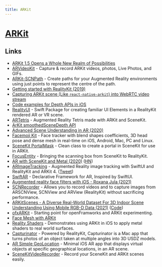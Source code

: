 ```yaml
---
title: ARKit
---
```


# [ARKit](https://developer.apple.com/augmented-reality/)

## Links

- [ARKit 1.5 Opens a Whole New Realm of Possibilities](https://www.macstories.net/ios/arkit-15-opens-a-whole-new-realm-of-possibilities/)
- [ARVideoKit](https://github.com/AFathi/ARVideoKit) - Capture & record ARKit videos, photos, Live Photos, and GIFs.
- [ARKit-SCNPath](https://github.com/maxxfrazer/ARKit-SCNPath) - Create paths for your Augmented Reality environments using just points to represent the centre of the path.
- [Getting started with RealityKit (2019)](https://medium.com/@maxxfrazer/getting-started-with-realitykit-3b401d6f6f)
- [Capturing ARKit scene (Like `react-native-arkit`) into WebRTC video stream](https://github.com/jhen0409/rn-webrtc-arkit-integration)
- [Code examples for Depth APIs in iOS](https://github.com/shu223/iOS-Depth-Sampler)
- [RealityUI](https://github.com/maxxfrazer/RealityUI) - Swift Package for creating familiar UI Elements in a RealityKit rendered AR or VR scene.
- [ARTetris](https://github.com/exyte/ARTetris) - Augmented Reality Tetris made with ARKit and SceneKit.
- [ArKit smoothedSceneDepth API](https://twitter.com/nobbis/status/1295816678169890816)
- [Advanced Scene Understanding in AR (2020)](https://developer.apple.com/videos/play/tech-talks/609/)
- [Facemoji Kit](https://github.com/facemoji/facemoji-kit) - Face tracker with blend shapes coefficients, 3D head pose and dense mesh in real-time on iOS, Android, Mac, PC and Linux.
- [SceneKit PortalMask](https://github.com/maxxfrazer/SceneKit-PortalMask) - Clean class to create a portal in SceneKit for use in ARKit.
- [FocusEntity](https://github.com/maxxfrazer/FocusEntity) - Bringing the scanning box from SceneKit to RealityKit.
- [AR with SceneKit and Metal (2020)](https://emillindfors.com/blog/2020-12/ar-with-scenekit-and-metal/) ([HN](https://news.ycombinator.com/item?id=25373105))
- [ARImageTracking](https://github.com/riccqi/ARImageTracking) - Augmented Reality image tracking with SwiftUI and RealityKit and ARKit 4. ([Tweet](https://twitter.com/riccqi/status/1347562930078826498))
- [SwiftAR](https://github.com/jlsiewert/SwiftAR) - Declarative Framework for AR, Inspired by SwiftUI.
- [Augmented reality face filters with iOS - Roxana Jula (2021)](https://www.youtube.com/watch?v=xSLDST-a6qU)
- [SCNRecorder](https://github.com/gorastudio/SCNRecorder) - Allows you to record videos and to capture images from ARSCNView, SCNView and ARView (RealityKit) without sacrificing performance.
- [ARKitScenes - A Diverse Real-World Dataset For 3D Indoor Scene Understanding Using Mobile RGB-D Data (2021)](https://openreview.net/forum?id=tjZjv_qh_CE) ([Code](https://github.com/apple/ARKitScenes))
- [ofxARKit](https://github.com/sortofsleepy/ofxARKit) - Starting point for openFramworks and ARKit experimenting.
- [Face Mesh with ARKit](https://github.com/appcoda/Face-Mesh)
- [Reality Shaders](https://github.com/mattbierner/reality-shaders-example) - Demonstrates using ARKit in iOS to apply metal shaders to real world surfaces.
- [Capturinator](https://github.com/BertanT/Capturinator) - Powered by RealityKit, Capturinator is a Mac app that turns photos of an object taken at multiple angles into 3D USDZ models.
- [AR Simple GeoLocation](https://github.com/ynagatomo/ARSimpleGeoLocation) - Minimal iOS AR app that displays virtual objects at specific geographical locations, in an AR scene.
- [SceneKitVideoRecorder](https://github.com/svhawks/SceneKitVideoRecorder) - Record your SceneKit and ARKit scenes easily.
